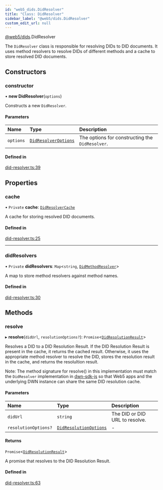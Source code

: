 ```yaml
---
id: "web5_dids.DidResolver"
title: "Class: DidResolver"
sidebar_label: "@web5/dids.DidResolver"
custom_edit_url: null
---
```


[@web5/dids](../modules/web5_dids.md).DidResolver

The `DidResolver` class is responsible for resolving DIDs to DID documents.
It uses method resolvers to resolve DIDs of different methods and a cache
to store resolved DID documents.

## Constructors

### constructor

• **new DidResolver**(`options`)

Constructs a new `DidResolver`.

#### Parameters

| Name | Type | Description |
| :------ | :------ | :------ |
| `options` | [`DidResolverOptions`](../modules/web5_dids.md#didresolveroptions) | The options for constructing the `DidResolver`. |

#### Defined in

[did-resolver.ts:39](https://github.com/TBD54566975/web5-js/blob/ff920f5/packages/dids/src/did-resolver.ts#L39)

## Properties

### cache

• `Private` **cache**: [`DidResolverCache`](../modules/web5_dids.md#didresolvercache)

A cache for storing resolved DID documents.

#### Defined in

[did-resolver.ts:25](https://github.com/TBD54566975/web5-js/blob/ff920f5/packages/dids/src/did-resolver.ts#L25)

___

### didResolvers

• `Private` **didResolvers**: `Map`<`string`, [`DidMethodResolver`](../interfaces/web5_dids.DidMethodResolver.md)\>

A map to store method resolvers against method names.

#### Defined in

[did-resolver.ts:30](https://github.com/TBD54566975/web5-js/blob/ff920f5/packages/dids/src/did-resolver.ts#L30)

## Methods

### resolve

▸ **resolve**(`didUrl`, `resolutionOptions?`): `Promise`<[`DidResolutionResult`](../modules/web5_dids.md#didresolutionresult)\>

Resolves a DID to a DID Resolution Result.
If the DID Resolution Result is present in the cache, it returns the cached
result. Otherwise, it uses the appropriate method resolver to resolve
the DID, stores the resolution result in the cache, and returns the
resolultion result.

Note: The method signature for resolve() in this implementation must match
the `DidResolver` implementation in
[dwn-sdk-js](https://github.com/TBD54566975/dwn-sdk-js) so that
Web5 apps and the underlying DWN instance can share the same DID
resolution cache.

#### Parameters

| Name | Type | Description |
| :------ | :------ | :------ |
| `didUrl` | `string` | The DID or DID URL to resolve. |
| `resolutionOptions?` | [`DidResolutionOptions`](../interfaces/web5_dids.DidResolutionOptions.md) | - |

#### Returns

`Promise`<[`DidResolutionResult`](../modules/web5_dids.md#didresolutionresult)\>

A promise that resolves to the DID Resolution Result.

#### Defined in

[did-resolver.ts:63](https://github.com/TBD54566975/web5-js/blob/ff920f5/packages/dids/src/did-resolver.ts#L63)
